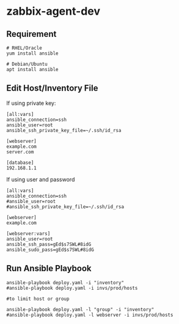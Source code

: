 # zabbix-agent-dev



## Requirement 

```
# RHEL/Oracle
yum install ansible

# Debian/Ubuntu
apt install ansible
```

## Edit Host/Inventory File

If using private key:

```
[all:vars]
ansible_connection=ssh
ansible_user=root
ansible_ssh_private_key_file=~/.ssh/id_rsa

[webserver]
example.com
server.com

[database]
192.168.1.1
```


If using user and password

```
[all:vars]
ansible_connection=ssh
#ansible_user=root
#ansible_ssh_private_key_file=~/.ssh/id_rsa

[webserver]
example.com

[webserver:vars]
ansible_user=root
ansible_ssh_pass=gEd$s7SWL#8idG
ansible_sudo_pass=gEd$s7SWL#8idG

```

## Run Ansible Playbook

```
ansible-playbook deploy.yaml -i "inventory"
#ansible-playbook deploy.yaml -i invs/prod/hosts

#to limit host or group

ansible-playbook deploy.yaml -l "group" -i "inventory"
#ansible-playbook deploy.yaml -l webserver -i invs/prod/hosts

```
